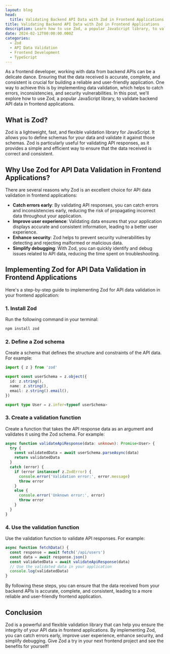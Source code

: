 ```yaml
---
layout: blog
head:
  title: Validating Backend API Data with Zod in Frontend Applications
title: Validating Backend API Data with Zod in Frontend Applications
description: Learn how to use Zod, a popular JavaScript library, to validate backend API data in frontend applications and ensure the integrity of your data.
date: 2024-02-12T00:00:00.000Z
categories:
  - Zod
  - API Data Validation
  - Frontend Development
  - TypeScript
---
```


As a frontend developer, working with data from backend APIs can be a delicate dance. Ensuring that the data received is accurate, complete, and consistent is crucial for building a reliable and user-friendly application. One way to achieve this is by implementing data validation, which helps to catch errors, inconsistencies, and security vulnerabilities. In this post, we'll explore how to use Zod, a popular JavaScript library, to validate backend API data in frontend applications.

## **What is Zod?**

Zod is a lightweight, fast, and flexible validation library for JavaScript. It allows you to define schemas for your data and validate it against those schemas. Zod is particularly useful for validating API responses, as it provides a simple and efficient way to ensure that the data received is correct and consistent.

## **Why Use Zod for API Data Validation in Frontend Applications?**

There are several reasons why Zod is an excellent choice for API data validation in frontend applications:

- **Catch errors early**: By validating API responses, you can catch errors and inconsistencies early, reducing the risk of propagating incorrect data throughout your application.
- **Improve user experience**: Validating data ensures that your application displays accurate and consistent information, leading to a better user experience.
- **Enhance security**: Zod helps to prevent security vulnerabilities by detecting and rejecting malformed or malicious data.
- **Simplify debugging**: With Zod, you can quickly identify and debug issues related to API data, reducing the time spent on troubleshooting.

## **Implementing Zod for API Data Validation in Frontend Applications**

Here's a step-by-step guide to implementing Zod for API data validation in your frontend application:

### 1. Install Zod

Run the following command in your terminal:

```bash
npm install zod
```

### 2. Define a Zod schema

Create a schema that defines the structure and constraints of the API data. For example:

```typescript
import { z } from 'zod'

export const userSchema = z.object({
  id: z.string(),
  name: z.string(),
  email: z.string().email(),
})

export type User = z.infer<typeof userSchema>
```

### 3. Create a validation function

Create a function that takes the API response data as an argument and validates it using the Zod schema. For example:

```typescript
async function validateApiResponse(data: unknown): Promise<User> {
  try {
    const validatedData = await userSchema.parseAsync(data)
    return validatedData
  }
  catch (error) {
    if (error instanceof z.ZodError) {
      console.error('Validation error:', error.message)
      throw error
    }
    else {
      console.error('Unknown error:', error)
      throw error
    }
  }
}
```

### 4. Use the validation function

Use the validation function to validate API responses. For example:

```typescript
async function fetchData() {
  const response = await fetch('/api/users')
  const data = await response.json()
  const validatedData = await validateApiResponse(data)
  // Use the validated data in your application
  console.log(validatedData)
}
```

By following these steps, you can ensure that the data received from your backend APIs is accurate, complete, and consistent, leading to a more reliable and user-friendly frontend application.

## **Conclusion**

Zod is a powerful and flexible validation library that can help you ensure the integrity of your API data in frontend applications. By implementing Zod, you can catch errors early, improve user experience, enhance security, and simplify debugging. Give Zod a try in your next frontend project and see the benefits for yourself!
